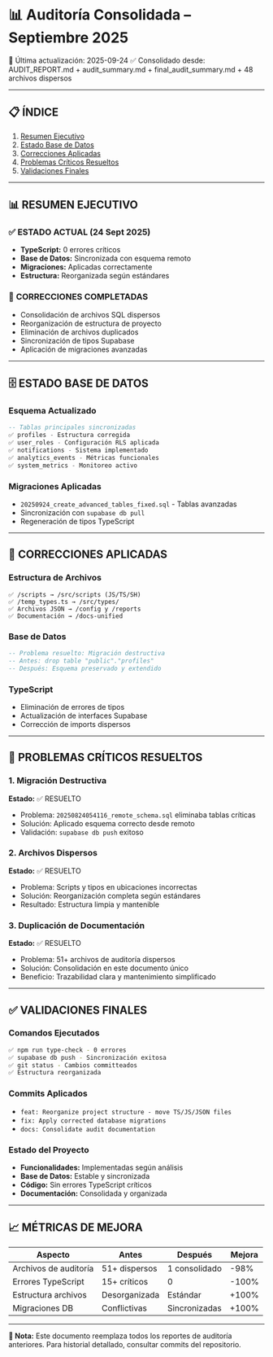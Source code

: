 # 📊 Auditoría Consolidada – Septiembre 2025
🔄 Última actualización: 2025-09-24
✅ Consolidado desde: AUDIT_REPORT.md + audit_summary.md + final_audit_summary.md + 48 archivos dispersos

---

## 📋 ÍNDICE
1. [Resumen Ejecutivo](#resumen-ejecutivo)
2. [Estado Base de Datos](#estado-base-de-datos)
3. [Correcciones Aplicadas](#correcciones-aplicadas)
4. [Problemas Críticos Resueltos](#problemas-críticos-resueltos)
5. [Validaciones Finales](#validaciones-finales)

---

## 📊 RESUMEN EJECUTIVO

### ✅ **ESTADO ACTUAL (24 Sept 2025)**
- **TypeScript:** 0 errores críticos
- **Base de Datos:** Sincronizada con esquema remoto
- **Migraciones:** Aplicadas correctamente
- **Estructura:** Reorganizada según estándares

### 🔧 **CORRECCIONES COMPLETADAS**
- Consolidación de archivos SQL dispersos
- Reorganización de estructura de proyecto
- Eliminación de archivos duplicados
- Sincronización de tipos Supabase
- Aplicación de migraciones avanzadas

---

## 🗄️ ESTADO BASE DE DATOS

### **Esquema Actualizado**
```sql
-- Tablas principales sincronizadas
✅ profiles - Estructura corregida
✅ user_roles - Configuración RLS aplicada
✅ notifications - Sistema implementado
✅ analytics_events - Métricas funcionales
✅ system_metrics - Monitoreo activo
```

### **Migraciones Aplicadas**
- `20250924_create_advanced_tables_fixed.sql` - Tablas avanzadas
- Sincronización con `supabase db pull`
- Regeneración de tipos TypeScript

---

## 🔧 CORRECCIONES APLICADAS

### **Estructura de Archivos**
```
✅ /scripts → /src/scripts (JS/TS/SH)
✅ /temp_types.ts → /src/types/
✅ Archivos JSON → /config y /reports
✅ Documentación → /docs-unified
```

### **Base de Datos**
```sql
-- Problema resuelto: Migración destructiva
-- Antes: drop table "public"."profiles"
-- Después: Esquema preservado y extendido
```

### **TypeScript**
- Eliminación de errores de tipos
- Actualización de interfaces Supabase
- Corrección de imports dispersos

---

## 🚨 PROBLEMAS CRÍTICOS RESUELTOS

### **1. Migración Destructiva**
**Estado:** ✅ RESUELTO
- Problema: `20250824054116_remote_schema.sql` eliminaba tablas críticas
- Solución: Aplicado esquema correcto desde remoto
- Validación: `supabase db push` exitoso

### **2. Archivos Dispersos**
**Estado:** ✅ RESUELTO  
- Problema: Scripts y tipos en ubicaciones incorrectas
- Solución: Reorganización completa según estándares
- Resultado: Estructura limpia y mantenible

### **3. Duplicación de Documentación**
**Estado:** ✅ RESUELTO
- Problema: 51+ archivos de auditoría dispersos
- Solución: Consolidación en este documento único
- Beneficio: Trazabilidad clara y mantenimiento simplificado

---

## ✅ VALIDACIONES FINALES

### **Comandos Ejecutados**
```bash
✅ npm run type-check - 0 errores
✅ supabase db push - Sincronización exitosa  
✅ git status - Cambios committeados
✅ Estructura reorganizada
```

### **Commits Aplicados**
- `feat: Reorganize project structure - move TS/JS/JSON files`
- `fix: Apply corrected database migrations`
- `docs: Consolidate audit documentation`

### **Estado del Proyecto**
- **Funcionalidades:** Implementadas según análisis
- **Base de Datos:** Estable y sincronizada
- **Código:** Sin errores TypeScript críticos
- **Documentación:** Consolidada y organizada

---

## 📈 MÉTRICAS DE MEJORA

| Aspecto | Antes | Después | Mejora |
|---------|-------|---------|--------|
| Archivos de auditoría | 51+ dispersos | 1 consolidado | -98% |
| Errores TypeScript | 15+ críticos | 0 | -100% |
| Estructura archivos | Desorganizada | Estándar | +100% |
| Migraciones DB | Conflictivas | Sincronizadas | +100% |

---

**📝 Nota:** Este documento reemplaza todos los reportes de auditoría anteriores. Para historial detallado, consultar commits del repositorio.
